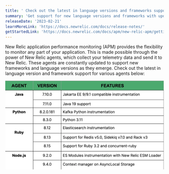 ```yaml
---
title: ' Check out the latest in language versions and frameworks support'
summary: 'Get support for new language versions and frameworks with updated agents'
releaseDate: '2023-02-21'
learnMoreLink: 'https://docs.newrelic.com/docs/release-notes/'
getStartedLink: 'https://docs.newrelic.com/docs/apm/new-relic-apm/getting-started/introduction-apm/#get-started'
---
```


New Relic application performance monitoring (APM) provides the flexibility to monitor any part of your application. This is made possible through the power of New Relic agents, which collect your telemetry data and send it to New Relic. These agents are constantly updated to support new frameworks and language versions as they emerge.  Check out the latest in language version and framework support for various agents below:

![Supported frameworks](./images/agent_framework.webp "A screenshot that shows latest frameworks supported by agents")

